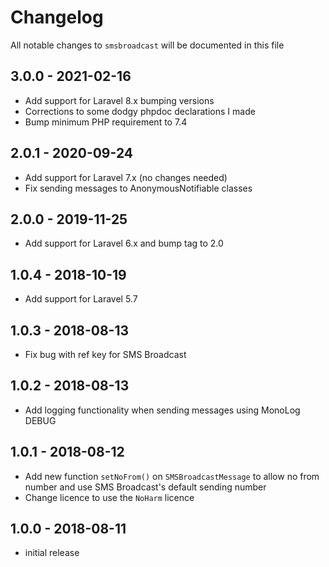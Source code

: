 # Changelog

All notable changes to `smsbroadcast` will be documented in this file

## 3.0.0 - 2021-02-16

- Add support for Laravel 8.x bumping versions
- Corrections to some dodgy phpdoc declarations I made
- Bump minimum PHP requirement to 7.4

## 2.0.1 - 2020-09-24

- Add support for Laravel 7.x (no changes needed)
- Fix sending messages to AnonymousNotifiable classes

## 2.0.0 - 2019-11-25

- Add support for Laravel 6.x and bump tag to 2.0

## 1.0.4 - 2018-10-19

- Add support for Laravel 5.7

## 1.0.3 - 2018-08-13

- Fix bug with ref key for SMS Broadcast

## 1.0.2 - 2018-08-13

- Add logging functionality when sending messages using MonoLog DEBUG

## 1.0.1 - 2018-08-12

- Add new function `setNoFrom()` on `SMSBroadcastMessage` to allow no from number and use SMS Broadcast's default sending number
- Change licence to use the `NoHarm` licence

## 1.0.0 - 2018-08-11

- initial release
